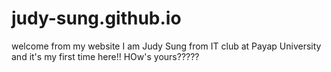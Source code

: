 # judy-sung.github.io
welcome from my website
I am Judy Sung from IT club at Payap University and it's my first time here!! HOw's yours?????
